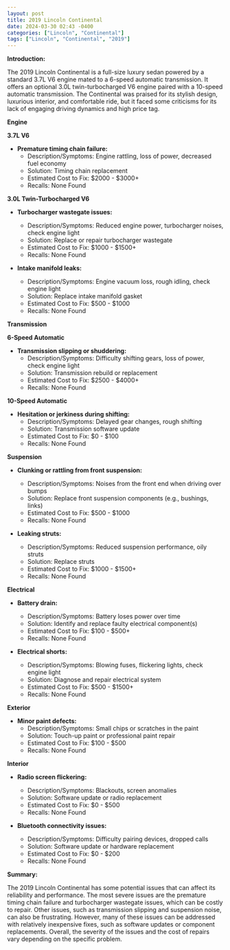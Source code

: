 ```yaml
---
layout: post
title: 2019 Lincoln Continental
date: 2024-03-30 02:43 -0400
categories: ["Lincoln", "Continental"]
tags: ["Lincoln", "Continental", "2019"]
---
```

**Introduction:**

The 2019 Lincoln Continental is a full-size luxury sedan powered by a standard 3.7L V6 engine mated to a 6-speed automatic transmission. It offers an optional 3.0L twin-turbocharged V6 engine paired with a 10-speed automatic transmission. The Continental was praised for its stylish design, luxurious interior, and comfortable ride, but it faced some criticisms for its lack of engaging driving dynamics and high price tag.

**Engine**

**3.7L V6**

* **Premature timing chain failure:**
    * Description/Symptoms: Engine rattling, loss of power, decreased fuel economy
    * Solution: Timing chain replacement
    * Estimated Cost to Fix: $2000 - $3000+
    * Recalls: None Found

**3.0L Twin-Turbocharged V6**

* **Turbocharger wastegate issues:**
    * Description/Symptoms: Reduced engine power, turbocharger noises, check engine light
    * Solution: Replace or repair turbocharger wastegate
    * Estimated Cost to Fix: $1000 - $1500+
    * Recalls: None Found

* **Intake manifold leaks:**
    * Description/Symptoms: Engine vacuum loss, rough idling, check engine light
    * Solution: Replace intake manifold gasket
    * Estimated Cost to Fix: $500 - $1000
    * Recalls: None Found

**Transmission**

**6-Speed Automatic**

* **Transmission slipping or shuddering:**
    * Description/Symptoms: Difficulty shifting gears, loss of power, check engine light
    * Solution: Transmission rebuild or replacement
    * Estimated Cost to Fix: $2500 - $4000+
    * Recalls: None Found

**10-Speed Automatic**

* **Hesitation or jerkiness during shifting:**
    * Description/Symptoms: Delayed gear changes, rough shifting
    * Solution: Transmission software update
    * Estimated Cost to Fix: $0 - $100
    * Recalls: None Found

**Suspension**

* **Clunking or rattling from front suspension:**
    * Description/Symptoms: Noises from the front end when driving over bumps
    * Solution: Replace front suspension components (e.g., bushings, links)
    * Estimated Cost to Fix: $500 - $1000
    * Recalls: None Found

* **Leaking struts:**
    * Description/Symptoms: Reduced suspension performance, oily struts
    * Solution: Replace struts
    * Estimated Cost to Fix: $1000 - $1500+
    * Recalls: None Found

**Electrical**

* **Battery drain:**
    * Description/Symptoms: Battery loses power over time
    * Solution: Identify and replace faulty electrical component(s)
    * Estimated Cost to Fix: $100 - $500+
    * Recalls: None Found

* **Electrical shorts:**
    * Description/Symptoms: Blowing fuses, flickering lights, check engine light
    * Solution: Diagnose and repair electrical system
    * Estimated Cost to Fix: $500 - $1500+
    * Recalls: None Found

**Exterior**

* **Minor paint defects:**
    * Description/Symptoms: Small chips or scratches in the paint
    * Solution: Touch-up paint or professional paint repair
    * Estimated Cost to Fix: $100 - $500
    * Recalls: None Found

**Interior**

* **Radio screen flickering:**
    * Description/Symptoms: Blackouts, screen anomalies
    * Solution: Software update or radio replacement
    * Estimated Cost to Fix: $0 - $500
    * Recalls: None Found

* **Bluetooth connectivity issues:**
    * Description/Symptoms: Difficulty pairing devices, dropped calls
    * Solution: Software update or hardware replacement
    * Estimated Cost to Fix: $0 - $200
    * Recalls: None Found

**Summary:**

The 2019 Lincoln Continental has some potential issues that can affect its reliability and performance. The most severe issues are the premature timing chain failure and turbocharger wastegate issues, which can be costly to repair. Other issues, such as transmission slipping and suspension noise, can also be frustrating. However, many of these issues can be addressed with relatively inexpensive fixes, such as software updates or component replacements. Overall, the severity of the issues and the cost of repairs vary depending on the specific problem.
